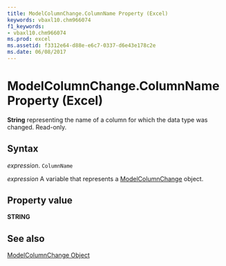 ```yaml
---
title: ModelColumnChange.ColumnName Property (Excel)
keywords: vbaxl10.chm966074
f1_keywords:
- vbaxl10.chm966074
ms.prod: excel
ms.assetid: f3312e64-d88e-e6c7-0337-d6e43e178c2e
ms.date: 06/08/2017
---
```



# ModelColumnChange.ColumnName Property (Excel)

 **String** representing the name of a column for which the data type was changed. Read-only.


## Syntax

 _expression_. `ColumnName`

 _expression_ A variable that represents a [ModelColumnChange](Excel.modelcolumnchange.md) object.


## Property value

 **STRING**


## See also



[ModelColumnChange Object](Excel.modelcolumnchange.md)

